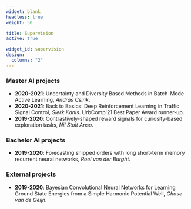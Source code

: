 ```yaml
---
widget: blank
headless: true
weight: 50

title: Supervision
active: true

widget_id: supervision
design:
  columns: "2"
---
```


### **Master AI projects**
  - **2020-2021**: Uncertainty and Diversity Based Methods in Batch-Mode Active Learning, *András Csirik*.
  - **2020-2021**: Back to Basics: Deep Reinforcement Learning in Traffic Signal Control, *Sierk Kanis*. UrbComp'21 Best Paper Award runner-up.
  - **2019-2020**: Contrastively-shaped reward signals for curiosity-based exploration tasks, *Nil Stolt Anso*.

### **Bachelor AI projects**
  - **2019-2020**: Forecasting shipped orders with long short-term memory recurrent neural networks, *Roel van der Burght*.
  
### **External projects**
  - **2019-2020**: Bayesian Convolutional Neural Networks for Learning Ground State Energies from a Simple Harmonic Potential Well, *Chase van de Geijn*.

